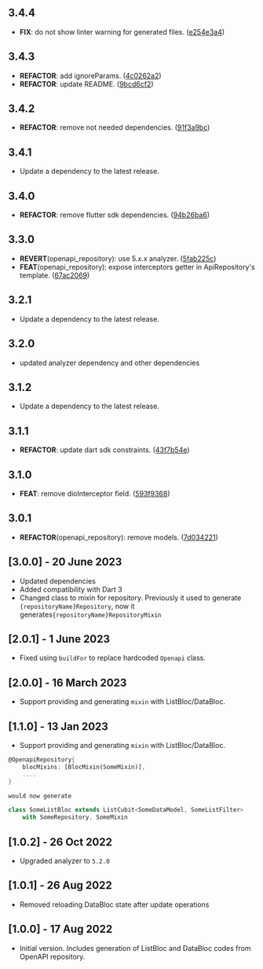 ## 3.4.4

 - **FIX**: do not show linter warning for generated files. ([e254e3a4](https://github.com/djangoflow/list_bloc/commit/e254e3a4db6d9f29a6dd10831dd6e8f8cda25887))

## 3.4.3

 - **REFACTOR**: add ignoreParams. ([4c0262a2](https://github.com/djangoflow/list_bloc/commit/4c0262a249c7361e8740b5102ef8d0a41403e2a1))
 - **REFACTOR**: update README. ([9bcd6cf2](https://github.com/djangoflow/list_bloc/commit/9bcd6cf2ba17ebf2d982c7b686933d0b2c0323b4))

## 3.4.2

 - **REFACTOR**: remove not needed dependencies. ([91f3a9bc](https://github.com/djangoflow/list_bloc/commit/91f3a9bcd999aa7da2cfc1b5edc9c61aaf370d20))

## 3.4.1

 - Update a dependency to the latest release.

## 3.4.0

 - **REFACTOR**: remove flutter sdk dependencies. ([94b26ba6](https://github.com/djangoflow/list_bloc/commit/94b26ba64bab30d2a4a65dbac0cc38a7ebdacdcc))

## 3.3.0

 - **REVERT**(openapi_repository): use 5.x.x analyzer. ([5fab225c](https://github.com/djangoflow/list_bloc/commit/5fab225c65802eb370eed6076069cf1bd2cb106f))
 - **FEAT**(openapi_repository): expose interceptors getter in ApiRepository's template. ([67ac2069](https://github.com/djangoflow/list_bloc/commit/67ac206953ab88107cac01f9133ef9a225b7ef5d))

## 3.2.1

 - Update a dependency to the latest release.

## 3.2.0

 - updated analyzer dependency and other dependencies

## 3.1.2

 - Update a dependency to the latest release.

## 3.1.1

 - **REFACTOR**: update dart sdk constraints. ([43f7b54e](https://github.com/djangoflow/list_bloc/commit/43f7b54ea5e1e5cde5981683c00005222c3ad86e))

## 3.1.0

 - **FEAT**: remove dioInterceptor field. ([593f9368](https://github.com/djangoflow/list_bloc/commit/593f9368f1927ad6803f0d147992feff3e582151))

## 3.0.1

 - **REFACTOR**(openapi_repository): remove models. ([7d034221](https://github.com/djangoflow/list_bloc/commit/7d03422142c761c23e42cb62343b8987acf712b0))

## [3.0.0] - 20 June 2023

- Updated dependencies
- Added compatibility with Dart 3
- Changed class to mixin for repository. Previously it used to generate `{repositoryName}Repository`, now it generates`{repositoryName}RepositoryMixin`

## [2.0.1] - 1 June 2023

- Fixed using `buildFor` to replace hardcoded `Openapi` class.

## [2.0.0] - 16 March 2023

- Support providing and generating `mixin` with ListBloc/DataBloc.

## [1.1.0] - 13 Jan 2023

- Support providing and generating `mixin` with ListBloc/DataBloc.

```dart
@OpenapiRepository{
    blocMixins: [BlocMixin(SomeMixin)],
    ....
}

would now generate

class SomeListBloc extends ListCubit<SomeDataModel, SomeListFilter>
    with SomeRepository, SomeMixin
```

## [1.0.2] - 26 Oct 2022

- Upgraded analyzer to `5.2.0`

## [1.0.1] - 26 Aug 2022

- Removed reloading DataBloc state after update operations

## [1.0.0] - 17 Aug 2022

- Initial version. Includes generation of ListBloc and DataBloc codes from OpenAPI repository.
